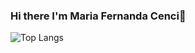 ### Hi there I'm Maria Fernanda Cenci👋




![Top Langs](https://github-readme-stats.vercel.app/api/top-langs/?username=mariacenci&layout=compact&hide=html,css)
